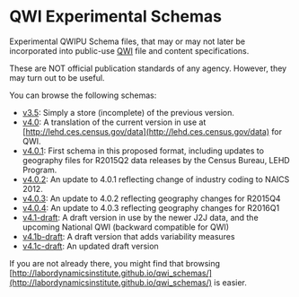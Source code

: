 # QWI Experimental Schemas
Experimental QWIPU Schema files, that may or may not later be incorporated into public-use [QWI](http://lehd.ces.census.gov/data) file and content specifications.

These are NOT official publication standards of any agency. However, they may turn out to be useful.

You can browse the following schemas:

* [v3.5](formats/v3.5): Simply a store (incomplete) of the previous version.
* [v4.0](formats/v4.0/lehd_public_use_schema.html): A translation of the current version in use at [http://lehd.ces.census.gov/data](http://lehd.ces.census.gov/data) for QWI.
* [v4.0.1](formats/v4.0.2/lehd_public_use_schema.html): First schema in this proposed format, including updates to geography files for R2015Q2 data releases by the Census Bureau, LEHD Program. 
* [v4.0.2](formats/v4.0.2/lehd_public_use_schema.html): An update to 4.0.1 reflecting change of industry coding to NAICS 2012.
* [v4.0.3](formats/v4.0.3/lehd_public_use_schema.html): An update to 4.0.2 reflecting geography changes for R2015Q4
* [v4.0.4](formats/v4.0.4/lehd_public_use_schema.html): An update to 4.0.3 reflecting geography changes for R2016Q1
* [v4.1-draft](formats/v4.1-draft/lehd_public_use_schema.html): A draft version in use by the newer J2J data, and the upcoming National QWI (backward compatible for QWI)
* [v4.1b-draft](formats/v4.1b-draft/lehd_public_use_schema.html): A draft version that adds variability measures
* [v4.1c-draft](formats/v4.1c-draft/lehd_public_use_schema.html): An updated draft version

If you are not already there, you might find that browsing [http://labordynamicsinstitute.github.io/qwi_schemas/](http://labordynamicsinstitute.github.io/qwi_schemas/) is easier.
